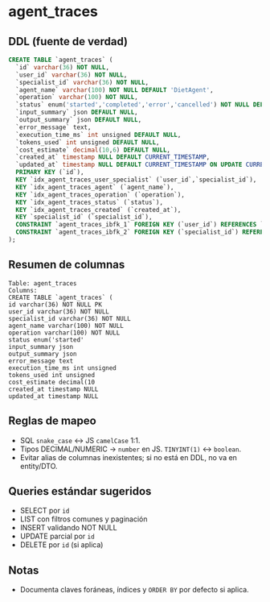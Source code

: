 # agent_traces

## DDL (fuente de verdad)

```sql
CREATE TABLE `agent_traces` (
  `id` varchar(36) NOT NULL,
  `user_id` varchar(36) NOT NULL,
  `specialist_id` varchar(36) NOT NULL,
  `agent_name` varchar(100) NOT NULL DEFAULT 'DietAgent',
  `operation` varchar(100) NOT NULL,
  `status` enum('started','completed','error','cancelled') NOT NULL DEFAULT 'started',
  `input_summary` json DEFAULT NULL,
  `output_summary` json DEFAULT NULL,
  `error_message` text,
  `execution_time_ms` int unsigned DEFAULT NULL,
  `tokens_used` int unsigned DEFAULT NULL,
  `cost_estimate` decimal(10,6) DEFAULT NULL,
  `created_at` timestamp NULL DEFAULT CURRENT_TIMESTAMP,
  `updated_at` timestamp NULL DEFAULT CURRENT_TIMESTAMP ON UPDATE CURRENT_TIMESTAMP,
  PRIMARY KEY (`id`),
  KEY `idx_agent_traces_user_specialist` (`user_id`,`specialist_id`),
  KEY `idx_agent_traces_agent` (`agent_name`),
  KEY `idx_agent_traces_operation` (`operation`),
  KEY `idx_agent_traces_status` (`status`),
  KEY `idx_agent_traces_created` (`created_at`),
  KEY `specialist_id` (`specialist_id`),
  CONSTRAINT `agent_traces_ibfk_1` FOREIGN KEY (`user_id`) REFERENCES `users` (`id`) ON DELETE CASCADE,
  CONSTRAINT `agent_traces_ibfk_2` FOREIGN KEY (`specialist_id`) REFERENCES `users` (`id`) ON DELETE CASCADE
);
```

## Resumen de columnas

```
Table: agent_traces
Columns:
CREATE TABLE `agent_traces` (
id varchar(36) NOT NULL PK
user_id varchar(36) NOT NULL
specialist_id varchar(36) NOT NULL
agent_name varchar(100) NOT NULL
operation varchar(100) NOT NULL
status enum('started'
input_summary json
output_summary json
error_message text
execution_time_ms int unsigned
tokens_used int unsigned
cost_estimate decimal(10
created_at timestamp NULL
updated_at timestamp NULL
```

## Reglas de mapeo

- SQL `snake_case` ↔ JS `camelCase` 1:1.
- Tipos DECIMAL/NUMERIC → `number` en JS. `TINYINT(1)` ↔ `boolean`.
- Evitar alias de columnas inexistentes; si no está en DDL, no va en entity/DTO.

## Queries estándar sugeridos

- SELECT por `id`
- LIST con filtros comunes y paginación
- INSERT validando NOT NULL
- UPDATE parcial por `id`
- DELETE por `id` (si aplica)

## Notas

- Documenta claves foráneas, índices y `ORDER BY` por defecto si aplica.
